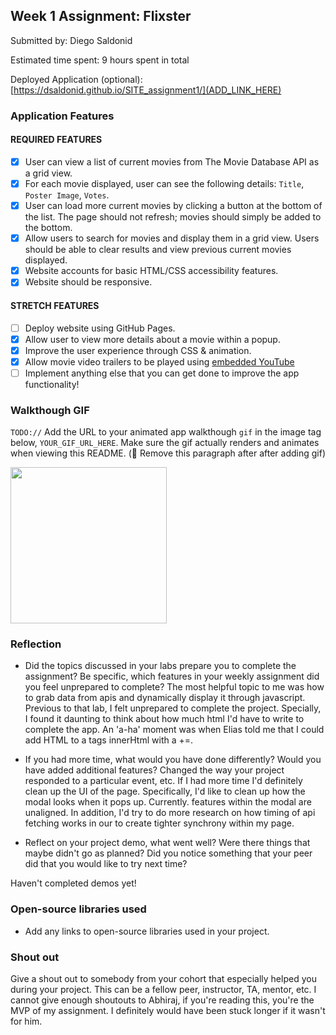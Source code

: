 ## Week 1 Assignment: Flixster

Submitted by: Diego Saldonid

Estimated time spent: 9 hours spent in total

Deployed Application (optional): [https://dsaldonid.github.io/SITE_assignment1/](ADD_LINK_HERE)

### Application Features

#### REQUIRED FEATURES

- [x] User can view a list of current movies from The Movie Database API as a grid view.
- [x] For each movie displayed, user can see the following details: `Title`, `Poster Image`, `Votes`.
- [x] User can load more current movies by clicking a button at the bottom of the list. The page should not refresh; movies should simply be added to the bottom.
- [x] Allow users to search for movies and display them in a grid view. Users should be able to clear results and view previous current movies displayed.
- [x] Website accounts for basic HTML/CSS accessibility features.
- [x] Website should be responsive.

#### STRETCH FEATURES

- [ ] Deploy website using GitHub Pages. 
- [x] Allow user to view more details about a movie within a popup.
- [x] Improve the user experience through CSS & animation.
- [x] Allow movie video trailers to be played using [embedded YouTube](https://support.google.com/youtube/answer/171780?hl=en)
- [ ] Implement anything else that you can get done to improve the app functionality!

### Walkthough GIF

`TODO://` Add the URL to your animated app walkthough `gif` in the image tag below, `YOUR_GIF_URL_HERE`. Make sure the gif actually renders and animates when viewing this README. (🚫 Remove this paragraph after after adding gif)

<img src="YOUR_GIF_URL_HERE" width=250><br>

### Reflection

* Did the topics discussed in your labs prepare you to complete the assignment? Be specific, which features in your weekly assignment did you feel unprepared to complete?
The most helpful topic to me was how to grab data from apis and dynamically display it through javascript. Previous to that lab, I felt unprepared to complete the project.
Specially, I found it daunting to think about how much html I'd have to write to complete the app. An 'a-ha' moment was when Elias told me that I could add HTML to a tags
innerHtml with a +=. 


* If you had more time, what would you have done differently? Would you have added additional features? Changed the way your project responded to a particular event, etc.
If I had more time I'd definitely clean up the UI of the page. Specifically, I'd like to clean up how the modal looks when it pops up. Currently. features within the
modal are unaligned. In addition, I'd try to do more research on how timing of api fetching works in our to create tighter synchrony within my page.
  

* Reflect on your project demo, what went well? Were there things that maybe didn't go as planned? Did you notice something that your peer did that you would like to try next time?

Haven't completed demos yet!


### Open-source libraries used

- Add any links to open-source libraries used in your project.

### Shout out

Give a shout out to somebody from your cohort that especially helped you during your project. This can be a fellow peer, instructor, TA, mentor, etc.
I cannot give enough shoutouts to Abhiraj, if you're reading this, you're the MVP of my assignment. I definitely would have been stuck longer if it wasn't for him.
